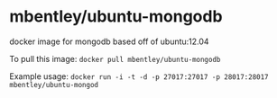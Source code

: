 mbentley/ubuntu-mongodb
==================

docker image for mongodb
based off of ubuntu:12.04

To pull this image:
`docker pull mbentley/ubuntu-mongodb`

Example usage:
`docker run -i -t -d -p 27017:27017 -p 28017:28017 mbentley/ubuntu-mongod`
